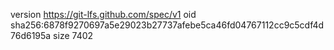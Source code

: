 version https://git-lfs.github.com/spec/v1
oid sha256:6878f9270697a5e29023b27737afebe5ca46fd04767112cc9c5cdf4d76d6195a
size 7402
